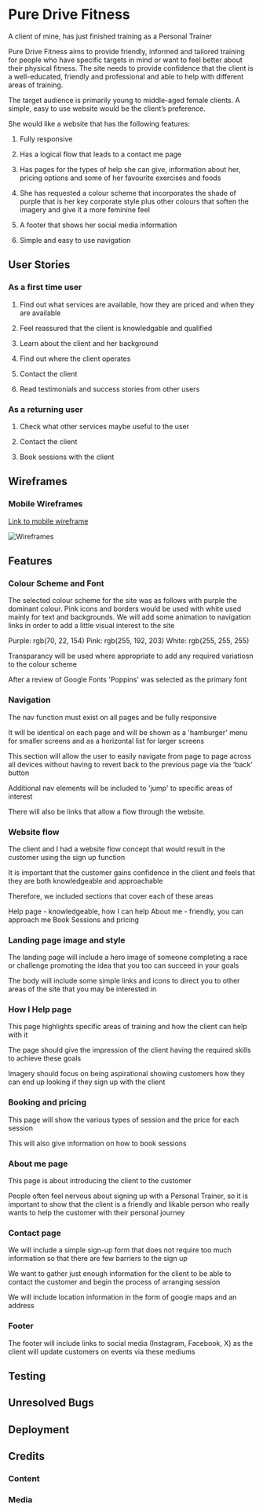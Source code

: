 # Pure Drive Fitness

A client of mine, has just finished training as a Personal Trainer

Pure Drive Fitness aims to provide friendly, informed and tailored training for people who have specific targets in mind or want to feel better about their physical fitness.  The site needs to provide confidence that the client is a well-educated, friendly and professional and able to help with different areas of training.

The target audience is primarily young to middle-aged female clients.  A simple, easy to use website would be the client’s preference.

She would like a website that has the following features:

1. Fully responsive

2. Has a logical flow that leads to a contact me page

3. Has pages for the types of help she can give, information about her, pricing options and some of her favourite exercises and foods

4. She has requested a colour scheme that incorporates the shade of purple that is her key corporate style plus other colours that soften the imagery and give it a more feminine feel

5. A footer that shows her social media information

6. Simple and easy to use navigation

## User Stories

### As a first time user

1. Find out what services are available, how they are priced and when they are available

2. Feel reassured that the client is knowledgable and qualified

3. Learn about the client and her background

4. Find out where the client operates

5. Contact the client

6. Read testimonials and success stories from other users

### As a returning user

1. Check what other services maybe useful to the user

2. Contact the client

3. Book sessions with the client

## Wireframes

### Mobile Wireframes

[Link to mobile wireframe](https://share.balsamiq.com/c/rRtdFHGFVL9rqvgiqRiqKo.png)

![Wireframes](https://share.balsamiq.com/c/rRtdFHGFVL9rqvgiqRiqKo.png)

## Features

### Colour Scheme and Font

The selected colour scheme for the site was as follows with purple the dominant colour.  Pink icons and borders would be used with white used mainly for text and backgrounds. We will add some animation to navigation links in order to add a little visual interest to the site

Purple: rgb(70, 22, 154)
Pink: rgb(255, 192, 203)
White: rgb(255, 255, 255)

Transparancy will be used where appropriate to add any required variatiosn to the colour scheme

After a review of Google Fonts 'Poppins' was selected as the primary font

### Navigation

The nav function must exist on all pages and be fully responsive

It will be identical on each page and will be shown as a 'hamburger' menu for smaller screens and as a horizontal list for larger screens

This section will allow the user to easily navigate from page to page across all devices without having to revert back to the previous page via the ‘back’ button

Additional nav elements will be included to 'jump' to specific areas of interest

There will also be links that allow a flow through the website.

### Website flow

The client and I had a website flow concept that would result in the customer using the sign up function

It is important that the customer gains confidence in the client and feels that they are both knowledgeable and approachable

Therefore, we included sections that cover each of these areas

Help page - knowledgeable, how I can help
About me - friendly, you can approach me
Book Sessions and pricing

### Landing page image and style

The landing page will include a hero image of someone completing a race or challenge promoting the idea that you too can succeed in your goals

The body will include some simple links and icons to direct you to other areas of the site that you may be interested in

### How I Help page

This page highlights specific areas of training and how the client can help with it

The page should give the impression of the client having the required skills to achieve these goals

Imagery should focus on being aspirational showing customers how they can end up looking if they sign up with the client

### Booking and pricing

This page will show the various types of session and the price for each session

This will also give information on how to book sessions

### About me page

This page is about introducing the client to the customer

People often feel nervous about signing up with a Personal Trainer, so it is important to show that the client is a friendly and likable person who really wants to help the customer with their personal journey

### Contact page

We will include a simple sign-up form that does not require too much information so that there are few barriers to the sign up

We want to gather just enough information for the client to be able to contact the customer and begin the process of arranging session

We will include location information in the form of google maps and an address

### Footer

The footer will include links to social media (Instagram, Facebook, X) as the client will update customers on events via these mediums

## Testing

## Unresolved Bugs

## Deployment

## Credits

### Content

### Media
